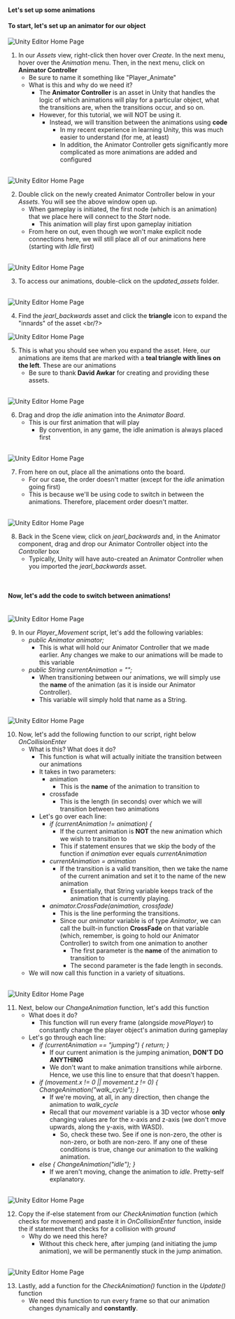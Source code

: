 #### Let's set up some animations

#### To start, let's set up an **animator** for our object


<img style="display: block; margin-left: auto; margin-right: auto;" src="./groundwork_photos/step_40.png" alt="Unity Editor Home Page">

1. In our *Assets* view, right-click then hover over *Create*. In the next menu, hover over the *Animation* menu. Then, in the next menu, click on **Animator Controller**
    - Be sure to name it something like "Player_Animate"
    - What is this and why do we need it?
        - The **Animator Controller** is an asset in Unity that handles the logic of which animations will play for a particular object, what the transitions are, when the transitions occur, and so on.
        - However, for this tutorial, we will NOT be using it.
            - Instead, we will transition between the animations using **code**
                - In my recent experience in learning Unity, this was much easier to understand (for me, at least)
                - In addition, the Animator Controller gets significantly more complicated as more animations are added and configured
<br/>

<img style="display: block; margin-left: auto; margin-right: auto;" src="./groundwork_photos/step_41.png" alt="Unity Editor Home Page">

2. Double click on the newly created Animator Controller below in your *Assets*. You will see the above window open up.
    - When gameplay is initiated, the first node (which is an animation) that we place here will connect to the *Start* node.
        - This animation will play first upon gameplay initiation
    - From here on out, even though we won't make explicit node connections here, we will still place all of our animations here (starting with *Idle* first)
<br/>

<img style="display: block; margin-left: auto; margin-right: auto;" src="./groundwork_photos/step_42.png" alt="Unity Editor Home Page">

3. To access our animations, double-click on the *updated_assets* folder.
<br/>


<img style="display: block; margin-left: auto; margin-right: auto;" src="./groundwork_photos/step_45.png" alt="Unity Editor Home Page">

4. Find the *jearl_backwards* asset and click the **triangle** icon to expand the "innards" of the asset
<br/?>

<img style="display: block; margin-left: auto; margin-right: auto;" src="./groundwork_photos/step_46.png" alt="Unity Editor Home Page">

5. This is what you should see when you expand the asset. Here, our animations are items that are marked with a **teal triangle with lines on the left**. These are our animations
    - Be sure to thank **David Awkar** for creating and providing these assets. 
<br/>

<img style="display: block; margin-left: auto; margin-right: auto;" src="./groundwork_photos/step_47.png" alt="Unity Editor Home Page">

6. Drag and drop the *idle* animation into the *Animator Board*. 
    - This is our first animation that will play
        - By convention, in any game, the idle animation is always placed first
<br/>

<img style="display: block; margin-left: auto; margin-right: auto;" src="./groundwork_photos/step_48.png" alt="Unity Editor Home Page">

7. From here on out, place all the animations onto the board.
    - For our case, the order doesn't matter (except for the *idle* animation going first)
    - This is because we'll be using code to switch in between the animations. Therefore, placement order doesn't matter.
<br/>

<img style="display: block; margin-left: auto; margin-right: auto;" src="./groundwork_photos/step_49.png" alt="Unity Editor Home Page">

8. Back in the Scene view, click on *jearl_backwards* and, in the Animator component, drag and drop our Animator Controller object into the *Controller* box
    - Typically, Unity will have auto-created an Animator Controller when you imported the *jearl_backwards* asset.
<br/>



#### Now, let's add the code to switch between animations!
<br/>



<img style="display: block; margin-left: auto; margin-right: auto;" src="./groundwork_photos/step_50.png" alt="Unity Editor Home Page">

9. In our *Player_Movement* script, let's add the following variables:
    - *public Animator animator;*
        - This is what will hold our Animator Controller that we made earlier. Any changes we make to our animations will be made to this variable
    - *public String currentAnimation = "";*
        - When transitioning between our animations, we will simply use the **name** of the animation (as it is inside our Animator Controller).
        - This variable will simply hold that name as a String.
<br/>


<img style="display: block; margin-left: auto; margin-right: auto;" src="./groundwork_photos/step_51.png" alt="Unity Editor Home Page">

10. Now, let's add the following function to our script, right below *OnCollisionEnter*
    - What is this? What does it do?
        - This function is what will actually initiate the transition between our animations
        - It takes in two parameters:
            - animation
                - This is the **name** of the animation to transition to
            - crossfade
                - This is the length (in seconds) over which we will transition between two animations
        - Let's go over each line:
            - *if (currentAnimation != animation) {*
                - If the current animation is **NOT** the new animation which we wish to transition to
                - This if statement ensures that we skip the body of the function if *animation* ever equals *currentAnimation*
            - *currentAnimation = animation*
                - If the transition is a valid transition, then we take the name of the current animation and set it to the name of the new animation
                    - Essentially, that String variable keeps track of the animation that is currently playing.
            - *animator.CrossFade(animation, crossfade)*
                - This is the line performing the transitions.
                - Since our *animator* variable is of type *Animator*, we can call the built-in function **CrossFade** on that variable (which, remember, is going to hold our Animator Controller) to switch from one animation to another
                    - The first parameter is the **name** of the animation to transition to
                    - The second parameter is the fade length in seconds.
    - We will now call this function in a variety of situations.
<br/>


<img style="display: block; margin-left: auto; margin-right: auto;" src="./groundwork_photos/step_52.png" alt="Unity Editor Home Page">

11. Next, below our *ChangeAnimation* function, let's add this function
    - What does it do?
        - This function will run every frame (alongside *movePlayer*) to constantly change the player object's animation during gameplay
    - Let's go through each line:
        - *if (currentAnimation == "jumping") { return; }*
            - If our current animation is the jumping animation, **DON'T DO ANYTHING**
            - We don't want to make animation transitions while airborne. Hence, we use this line to ensure that that doesn't happen.
        - *if (movement.x != 0 || movement.z != 0) { ChangeAnimation("walk_cycle"); }*
            - If we're moving, at all, in any direction, then change the animation to *walk_cycle*
            - Recall that our *movement* variable is a 3D vector whose **only** changing values are for the x-axis and z-axis (we don't move upwards, along the y-axis, with WASD).
                - So, check these two. See if one is non-zero, the other is non-zero, or both are non-zero. If any one of these conditions is true, change our animation to the walking animation.
        - *else { ChangeAnimation("idle"); }*
            - If we aren't moving, change the animation to *idle*. Pretty-self explanatory.
<br/>


<img style="display: block; margin-left: auto; margin-right: auto;" src="./groundwork_photos/step_53.png" alt="Unity Editor Home Page">

12. Copy the if-else statement from our *CheckAnimation* function (which checks for movement) and paste it in *OnCollisionEnter* function, inside the if statement that checks for a collision with *ground*
    - Why do we need this here?
        - Without this check here, after jumping (and initiating the jump animation), we will be permanently stuck in the jump animation. 
<br/>


<img style="display: block; margin-left: auto; margin-right: auto;" src="./groundwork_photos/step_54.png" alt="Unity Editor Home Page">

13. Lastly, add a function for the *CheckAnimation()* function in the *Update()* function
    - We need this function to run every frame so that our animation changes dynamically and **constantly**.
<br/>







